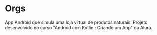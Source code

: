 # Orgs
App Android que simula uma loja virtual de produtos naturais. Projeto desenvolvido no curso "Android com Kotlin : Criando um App" da Alura.
